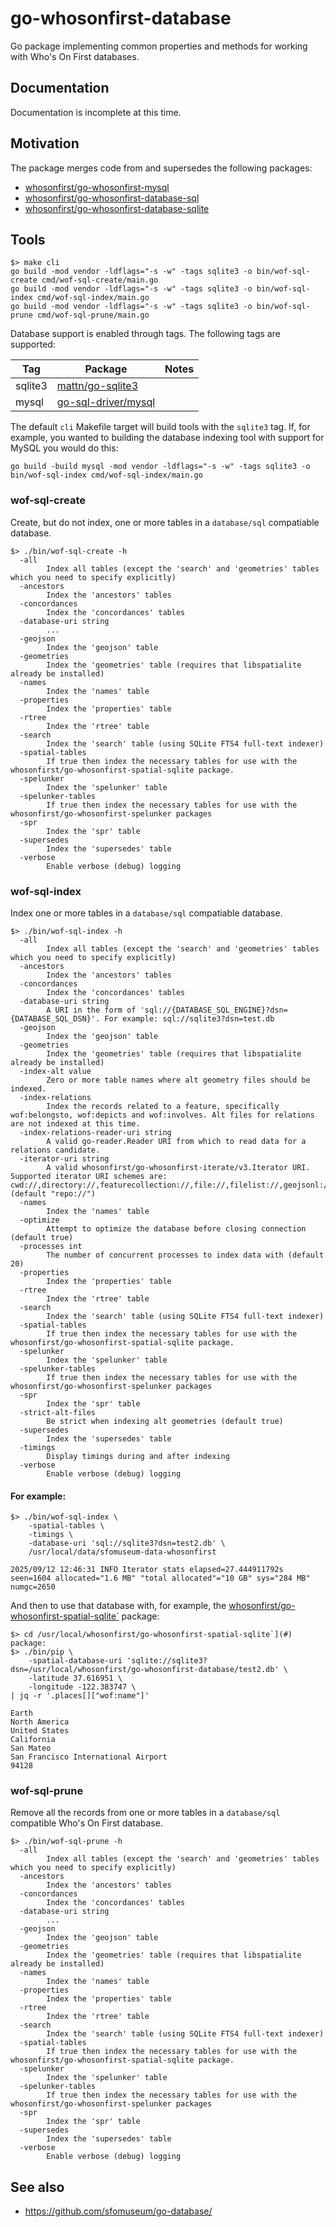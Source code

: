 # go-whosonfirst-database

Go package implementing common properties and methods for working with Who's On First databases.

## Documentation

Documentation is incomplete at this time.

## Motivation

The package merges code from and supersedes the following packages:

* [whosonfirst/go-whosonfirst-mysql](https://github.com/whosonfirst/go-whosonfirst-mysql)
* [whosonfirst/go-whosonfirst-database-sql](https://github.com/whosonfirst/go-whosonfirst-database-sql)
* [whosonfirst/go-whosonfirst-database-sqlite](https://github.com/whosonfirst/go-whosonfirst-database-sqlite)

## Tools

```
$> make cli
go build -mod vendor -ldflags="-s -w" -tags sqlite3 -o bin/wof-sql-create cmd/wof-sql-create/main.go
go build -mod vendor -ldflags="-s -w" -tags sqlite3 -o bin/wof-sql-index cmd/wof-sql-index/main.go
go build -mod vendor -ldflags="-s -w" -tags sqlite3 -o bin/wof-sql-prune cmd/wof-sql-prune/main.go
```

Database support is enabled through tags. The following tags are supported:

| Tag | Package | Notes |
| --- | --- | --- |
| sqlite3 | [mattn/go-sqlite3](https://github.com/mattn/go-sqlite3) | |
| mysql | [go-sql-driver/mysql](https://github.com/go-sql-driver/mysql) | |

The default `cli` Makefile target will build tools with the `sqlite3` tag. If, for example, you wanted to building the database indexing tool with support for MySQL you would do this:

```
go build -build mysql -mod vendor -ldflags="-s -w" -tags sqlite3 -o bin/wof-sql-index cmd/wof-sql-index/main.go
```

### wof-sql-create

Create, but do not index, one or more tables in a `database/sql` compatiable database.

```
$> ./bin/wof-sql-create -h
  -all
    	Index all tables (except the 'search' and 'geometries' tables which you need to specify explicitly)
  -ancestors
    	Index the 'ancestors' tables
  -concordances
    	Index the 'concordances' tables
  -database-uri string
    	...
  -geojson
    	Index the 'geojson' table
  -geometries
    	Index the 'geometries' table (requires that libspatialite already be installed)
  -names
    	Index the 'names' table
  -properties
    	Index the 'properties' table
  -rtree
    	Index the 'rtree' table
  -search
    	Index the 'search' table (using SQLite FTS4 full-text indexer)
  -spatial-tables
    	If true then index the necessary tables for use with the whosonfirst/go-whosonfirst-spatial-sqlite package.
  -spelunker
    	Index the 'spelunker' table
  -spelunker-tables
    	If true then index the necessary tables for use with the whosonfirst/go-whosonfirst-spelunker packages
  -spr
    	Index the 'spr' table
  -supersedes
    	Index the 'supersedes' table
  -verbose
    	Enable verbose (debug) logging
```

### wof-sql-index

Index one or more tables in a `database/sql` compatiable database.

```
$> ./bin/wof-sql-index -h
  -all
    	Index all tables (except the 'search' and 'geometries' tables which you need to specify explicitly)
  -ancestors
    	Index the 'ancestors' tables
  -concordances
    	Index the 'concordances' tables
  -database-uri string
    	A URI in the form of 'sql://{DATABASE_SQL_ENGINE}?dsn={DATABASE_SQL_DSN}'. For example: sql://sqlite3?dsn=test.db
  -geojson
    	Index the 'geojson' table
  -geometries
    	Index the 'geometries' table (requires that libspatialite already be installed)
  -index-alt value
    	Zero or more table names where alt geometry files should be indexed.
  -index-relations
    	Index the records related to a feature, specifically wof:belongsto, wof:depicts and wof:involves. Alt files for relations are not indexed at this time.
  -index-relations-reader-uri string
    	A valid go-reader.Reader URI from which to read data for a relations candidate.
  -iterator-uri string
    	A valid whosonfirst/go-whosonfirst-iterate/v3.Iterator URI. Supported iterator URI schemes are: cwd://,directory://,featurecollection://,file://,filelist://,geojsonl://,null://,repo:// (default "repo://")
  -names
    	Index the 'names' table
  -optimize
    	Attempt to optimize the database before closing connection (default true)
  -processes int
    	The number of concurrent processes to index data with (default 20)
  -properties
    	Index the 'properties' table
  -rtree
    	Index the 'rtree' table
  -search
    	Index the 'search' table (using SQLite FTS4 full-text indexer)
  -spatial-tables
    	If true then index the necessary tables for use with the whosonfirst/go-whosonfirst-spatial-sqlite package.
  -spelunker
    	Index the 'spelunker' table
  -spelunker-tables
    	If true then index the necessary tables for use with the whosonfirst/go-whosonfirst-spelunker packages
  -spr
    	Index the 'spr' table
  -strict-alt-files
    	Be strict when indexing alt geometries (default true)
  -supersedes
    	Index the 'supersedes' table
  -timings
    	Display timings during and after indexing
  -verbose
    	Enable verbose (debug) logging
```

#### For example:

```
$> ./bin/wof-sql-index \
	-spatial-tables \
	-timings \
	-database-uri 'sql://sqlite3?dsn=test2.db' \
	/usr/local/data/sfomuseum-data-whosonfirst
	
2025/09/12 12:46:31 INFO Iterator stats elapsed=27.444911792s seen=1604 allocated="1.6 MB" "total allocated"="10 GB" sys="284 MB" numgc=2650
```

And then to use that database with, for example, the [whosonfirst/go-whosonfirst-spatial-sqlite`](#) package:

```
$> cd /usr/local/whosonfirst/go-whosonfirst-spatial-sqlite`](#) package:
$> ./bin/pip \
	-spatial-database-uri 'sqlite://sqlite3?dsn=/usr/local/whosonfirst/go-whosonfirst-database/test2.db' \
	-latitude 37.616951 \
	-longitude -122.383747 \
| jq -r '.places[]["wof:name"]'

Earth
North America
United States
California
San Mateo
San Francisco International Airport
94128
```

### wof-sql-prune

Remove all the records from one or more tables in a `database/sql` compatible Who's On First database.

```
$> ./bin/wof-sql-prune -h
  -all
    	Index all tables (except the 'search' and 'geometries' tables which you need to specify explicitly)
  -ancestors
    	Index the 'ancestors' tables
  -concordances
    	Index the 'concordances' tables
  -database-uri string
    	...
  -geojson
    	Index the 'geojson' table
  -geometries
    	Index the 'geometries' table (requires that libspatialite already be installed)
  -names
    	Index the 'names' table
  -properties
    	Index the 'properties' table
  -rtree
    	Index the 'rtree' table
  -search
    	Index the 'search' table (using SQLite FTS4 full-text indexer)
  -spatial-tables
    	If true then index the necessary tables for use with the whosonfirst/go-whosonfirst-spatial-sqlite package.
  -spelunker
    	Index the 'spelunker' table
  -spelunker-tables
    	If true then index the necessary tables for use with the whosonfirst/go-whosonfirst-spelunker packages
  -spr
    	Index the 'spr' table
  -supersedes
    	Index the 'supersedes' table
  -verbose
    	Enable verbose (debug) logging
```

## See also

* https://github.com/sfomuseum/go-database/